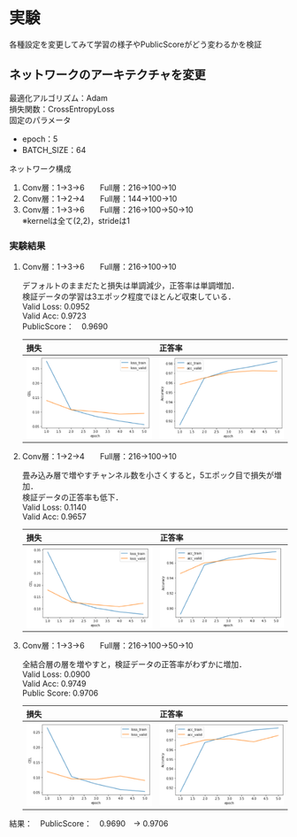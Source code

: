 # 実験
各種設定を変更してみて学習の様子やPublicScoreがどう変わるかを検証

## ネットワークのアーキテクチャを変更
最適化アルゴリズム：Adam  
損失関数：CrossEntropyLoss  
固定のパラメータ
- epoch：5
- BATCH_SIZE：64

ネットワーク構成
1. Conv層：1->3->6　　Full層：216->100->10
1. Conv層：1->2->4　　Full層：144->100->10
1. Conv層：1->3->6　　Full層：216->100->50->10  
※kernelは全て(2,2)，strideは1

### 実験結果
1. Conv層：1->3->6　　Full層：216->100->10

    デフォルトのままだたと損失は単調減少，正答率は単調増加．  
    検証データの学習は3エポック程度でほとんど収束している．  
    Valid Loss: 0.0952  
    Valid Acc: 0.9723  
    PublicScore：　0.9690
    
    |損失|正答率|
    |---|---|
    |![](img/1_1.PNG)|![](img/1_2.PNG)|

1. Conv層：1->2->4　　Full層：216->100->10

    畳み込み層で増やすチャンネル数を小さくすると，5エポック目で損失が増加．  
    検証データの正答率も低下．  
    Valid Loss: 0.1140  
    Valid Acc: 0.9657

    |損失|正答率|
    |---|---|
    |![](img/2_1.PNG)|![](img/2_2.PNG)|

1. Conv層：1->3->6　　Full層：216->100->50->10

    全結合層の層を増やすと，検証データの正答率がわずかに増加．  
    Valid Loss: 0.0900  
    Valid Acc: 0.9749  
    Public Score: 0.9706

    |損失|正答率|
    |---|---|
    |![](img/3_1.PNG)|![](img/3_2.PNG)|
    
結果：　PublicScore：　0.9690　→ 0.9706